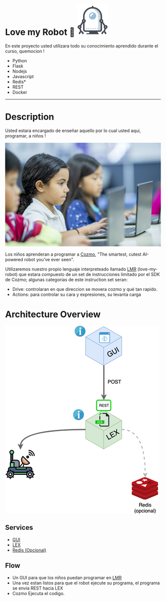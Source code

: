 # Love my Robot 💙 ![robot](img/robot.png)


En este proyecto usted utilizara todo su conocimiento aprendido durante el curso, quemocion !

- Python
- Flask
- Nodejs
- Javascript
- Redis*
- REST
- Docker
---

# Description

Usted estara encargado de enseñar aquello por lo cual usted aqui, programar, a niños !

![kids](img/kids.jpg)


Los niños aprenderan a programar a [Cozmo](https://www.youtube.com/watch?v=DHY5kpGTsDE), "The smartest, cutest AI-powered robot you’ve ever seen".

Utilizaremos nuestro propio lenguaje interpreteado llamado [LMR](lmr.md) (love-my-robot) que estara compuesto de un set de instrucciones limitado por el SDK de Cozmo; algunas categorias de este instruction set seran:

- Drive: controlaran en que direccion se movera cozmo y qué tan rapido.
- Actions: para controlar su cara y expresiones, su levanta carga


# Architecture Overview


![robot](img/arobot.png)


## Services

- [GUI](gui.md)
- [LEX](lex.md)
- [Redis (Opcional)](redis.md)

## Flow

- Un GUI para que los niños puedan programar en [LMR](lmr.md)
- Una vez estan listos para que el robot ejecute su programa, el programa se envia REST hacia LEX
- Cozmo Ejecuta el codigo.